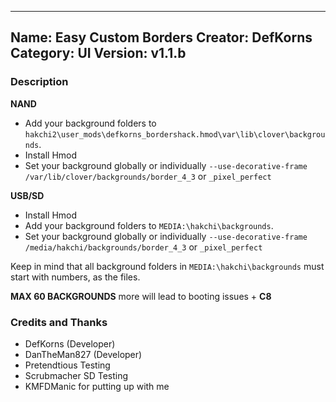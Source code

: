 ----------------
Name: Easy Custom Borders
Creator: DefKorns
Category: UI
Version: v1.1.b
----------------
### Description

**NAND**

- Add your background folders to `hakchi2\user_mods\defkorns_bordershack.hmod\var\lib\clover\backgrounds`.
- Install Hmod
- Set your background globally or individually `--use-decorative-frame /var/lib/clover/backgrounds/border_4_3` or `_pixel_perfect`

**USB/SD**

- Install Hmod
- Add your background folders to `MEDIA:\hakchi\backgrounds`.
- Set your background globally or individually `--use-decorative-frame /media/hakchi/backgrounds/border_4_3` or `_pixel_perfect`

Keep in mind that all background folders in `MEDIA:\hakchi\backgrounds` must start with numbers, as the files.

**MAX 60 BACKGROUNDS** more will lead to booting issues + **C8**



### Credits and Thanks
- DefKorns (Developer)
- DanTheMan827 (Developer)
- Pretendtious Testing
- Scrubmacher SD Testing
- KMFDManic for putting up with me